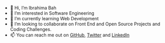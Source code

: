 - 👋 Hi, I’m Ibrahima Bah
- 👀 I’m interested in Software Engineering
- 🌱 I’m currently learning Web Development
- 💞️ I’m looking to collaborate on Front End and Open Source Projects and Coding Challenges.
- 📫 You can reach me out on [GitHub](https://github.com/ibrahimabah), [Twitter](https://twitter.com/_ibrahimabah) and [LinkedIn](https://www.linkedin.com/in/baibrahim/)

<!---
ibrahimabah/ibrahimabah is a ✨ special ✨ repository because its `README.md` (this file) appears on your GitHub profile.
You can click the Preview link to take a look at your changes.
--->
